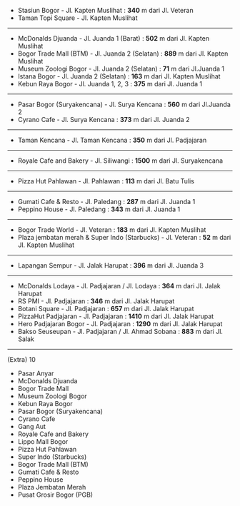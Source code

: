 - Stasiun Bogor - Jl. Kapten Muslihat : **340** m dari Jl. Veteran
- Taman Topi Square - Jl. Kapten Muslihat

---------------------------------------------------------------------------------------------------------------------------------
- McDonalds Djuanda - Jl. Juanda 1 (Barat) : **502** m dari Jl. Kapten Muslihat
- Bogor Trade Mall (BTM) - Jl. Juanda 2 (Selatan) : **889** m dari Jl. Kapten Muslihat
- Museum Zoologi Bogor - Jl. Juanda 2 (Selatan) : **71** m dari Jl.Juanda 1 
- Istana Bogor - Jl. Juanda 2 (Selatan) : **163** m dari Jl. Kapten Muslihat
- Kebun Raya Bogor - Jl. Juanda 1, 2, 3 : **375** m dari Jl. Juanda 1

---------------------------------------------------------------------------------------------------------------------------------
- Pasar Bogor (Suryakencana) - Jl. Surya Kencana : **560** m dari Jl.Juanda 2
- Cyrano Cafe - Jl. Surya Kencana : **373** m dari Jl. Juanda 2

---------------------------------------------------------------------------------------------------------------------------------
- Taman Kencana - Jl. Taman Kencana : **350** m dari Jl. Padjajaran 

---------------------------------------------------------------------------------------------------------------------------------
- Royale Cafe and Bakery - Jl. Siliwangi : **1500** m dari Jl. Suryakencana

---------------------------------------------------------------------------------------------------------------------------------
- Pizza Hut Pahlawan - Jl. Pahlawan : **113** m dari Jl. Batu Tulis

---------------------------------------------------------------------------------------------------------------------------------
- Gumati Cafe & Resto - Jl. Paledang : **287** m dari Jl. Juanda 1
- Peppino House - Jl. Paledang : **343** m dari Jl. Juanda 1

---------------------------------------------------------------------------------------------------------------------------------
- Bogor Trade World - Jl. Veteran : **183** m dari Jl. Kapten Muslihat
- Plaza jembatan merah & Super Indo (Starbucks) - Jl. Veteran : **52** m dari Jl. Kapten Muslihat

 ---------------------------------------------------------------------------------------------------------------------------------
- Lapangan Sempur - Jl. Jalak Harupat : **396** m dari Jl. Juanda 3

---------------------------------------------------------------------------------------------------------------------------------
- McDonalds Lodaya - Jl. Padjajaran / Jl. Lodaya : **364** m dari Jl. Jalak Harupat
- RS PMI - Jl. Padjajaran : **346** m dari Jl. Jalak Harupat
- Botani Square - Jl. Padjajaran : **657** m dari Jl. Jalak Harupat
- PizzaHut Padjajaran - Jl. Padjajaran : **1410** m dari Jl. Jalak Harupat
- Hero Padjajaran Bogor - Jl. Padjajaran : **1290** m dari Jl. Jalak Harupat
- Bakso Seuseupan - Jl. Padjajaran / Jl. Ahmad Sobana : **883** m dari Jl. Salak

-----------------------------------------------------------------------
(Extra)
10
- Pasar Anyar
- McDonalds Djuanda
- Bogor Trade Mall
- Museum Zoologi Bogor
- Kebun Raya Bogor
- Pasar Bogor (Suryakencana)
- Cyrano Cafe
- Gang Aut
- Royale Cafe and Bakery
- Lippo Mall Bogor
- Pizza Hut Pahlawan
- Super Indo (Starbucks)
- Bogor Trade Mall (BTM)
- Gumati Cafe & Resto
- Peppino House
- Plaza Jembatan Merah
- Pusat Grosir Bogor (PGB)

